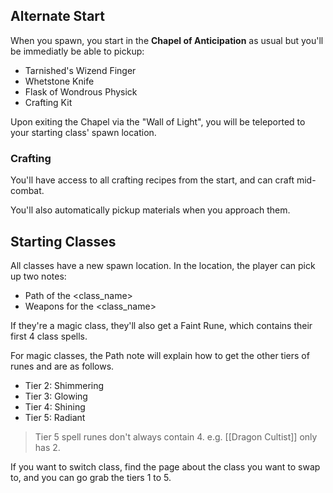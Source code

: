 ## Alternate Start

When you spawn, you start in the **Chapel of Anticipation** as usual but you'll be immediatly be able to pickup:

- Tarnished's Wizend Finger
- Whetstone Knife
- Flask of Wondrous Physick
- Crafting Kit

Upon exiting the Chapel via the "Wall of Light", you will be teleported to your starting class' spawn location.

### Crafting

You'll have access to all crafting recipes from the start, and can craft mid-combat.

You'll also automatically pickup materials when you approach them.


## Starting Classes

All classes have a new spawn location. In the location, the player can pick up two notes:

- Path of the <class_name>
- Weapons for the <class_name>

If they're a magic class, they'll also get a Faint Rune, which contains their first 4 class spells.

For magic classes, the Path note will explain how to get the other tiers of runes and are as follows.

- Tier 2: Shimmering
- Tier 3: Glowing
- Tier 4: Shining
- Tier 5: Radiant

> Tier 5 spell runes don't always contain 4. e.g. [[Dragon Cultist]] only has 2.

If you want to switch class, find the page about the class you want to swap to, and you can go grab the tiers 1 to 5.
